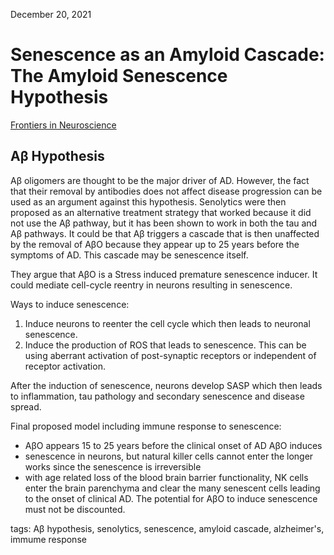 December 20, 2021

# Senescence as an Amyloid Cascade: The Amyloid Senescence Hypothesis

[Frontiers in Neuroscience](https://www.frontiersin.org/articles/10.3389/fncel.2020.00129/full)

## Aβ Hypothesis

Aβ oligomers are thought to be the major driver of AD. However, the fact that
their removal by antibodies does not affect disease progression can be used as
an argument against this hypothesis. Senolytics were then proposed as an
alternative treatment strategy that worked because it did not use the Aβ
pathway, but it has been shown to work in both the tau and Aβ pathways. It could
be that Aβ triggers a cascade that is then unaffected by the removal of AβO
because they appear up to 25 years before the symptoms of AD. This cascade may
be senescence itself.

They argue that AβO is a Stress induced premature senescence inducer. It could
mediate cell-cycle reentry in neurons resulting in senescence.

Ways to induce senescence:

1. Induce neurons to reenter the cell cycle which then leads to neuronal
   senescence.
1. Induce the production of ROS that leads to senescence. This can be using
   aberrant activation of post-synaptic receptors or independent of receptor
   activation.

After the induction of senescence, neurons develop SASP which then leads to
inflammation, tau pathology and secondary senescence and disease spread.

Final proposed model including immune response to senescence:

- AβO appears 15 to 25 years before the clinical onset of AD AβO induces
- senescence in neurons, but natural killer cells cannot enter the longer works
  since the senescence is irreversible
- with age related loss of the blood brain barrier functionality, NK cells enter
  the brain parenchyma and clear the many senescent cells leading to the onset of
  clinical AD. The potential for AβO to induce senescence must not be discounted.

tags: Aβ hypothesis, senolytics, senescence, amyloid cascade, alzheimer's,
immume response
